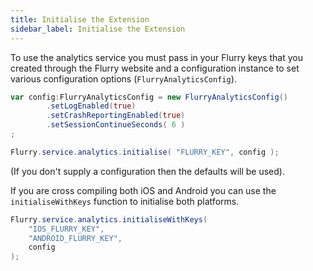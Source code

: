 ```yaml
---
title: Initialise the Extension
sidebar_label: Initialise the Extension
---
```



To use the analytics service you must pass in your Flurry keys that you created through the Flurry website and a configuration instance to set various configuration options (`FlurryAnalyticsConfig`). 



```actionscript
var config:FlurryAnalyticsConfig = new FlurryAnalyticsConfig()
		.setLogEnabled(true)
		.setCrashReportingEnabled(true)
		.setSessionContinueSeconds( 6 )
;

Flurry.service.analytics.initialise( "FLURRY_KEY", config );
```

(If you don't supply a configuration then the defaults will be used).



If you are cross compiling both iOS and Android you can use the `initialiseWithKeys` function to initialise both platforms.


```actionscript
Flurry.service.analytics.initialiseWithKeys( 
	"IOS_FLURRY_KEY", 
	"ANDROID_FLURRY_KEY", 
	config
);
```


